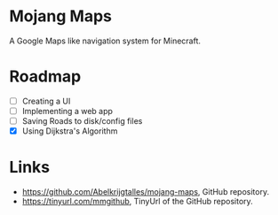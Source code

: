 # Mojang Maps

A Google Maps like navigation system for Minecraft.

# Roadmap

- [ ] Creating a UI
- [ ] Implementing a web app
- [ ] Saving Roads to disk/config files
- [X] Using Dijkstra's Algorithm

# Links

- https://github.com/Abelkrijgtalles/mojang-maps, GitHub repository.
- https://tinyurl.com/mmgithub, TinyUrl of the GitHub repository.